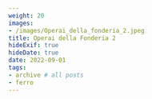 ```yaml
---
weight: 20
images:
- /images/Operai_della_fonderia_2.jpeg
title: Operai della Fonderia 2
hideExif: true
hideDate: true
date: 2022-09-01
tags:
- archive # all posts
- ferro
---
```

